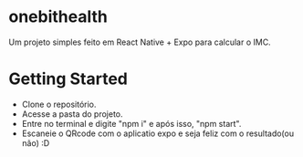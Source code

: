 # onebithealth
<p>
  Um projeto simples feito em React Native + Expo para calcular o IMC.
</p>
<h1> Getting Started </h1>

<ul>
  <li>Clone o repositório.</li>
  <li>Acesse a pasta do projeto.</li>
  <li>Entre no terminal e digite "npm i" e após isso, "npm start".</li>
  <li>Escaneie o QRcode com o aplicatio expo e seja feliz com o resultado(ou não) :D</li>
</ul>
